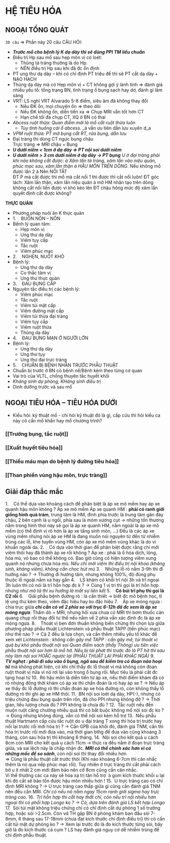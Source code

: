 # HỆ TIÊU HÓA
## NGOẠI TỔNG QUÁT
`30 câu` => Phần này 20 câu
CÂU HỎI:
- **_Trước mổ cho bệnh lý K dạ dày thì sẽ dùng PPI TM liều chuẩn_**
- Điều trị Hp sau mổ sau hẹp môn vị có loét:
	- Thủng tá tráng thường là do Hp.
	- NÊN điều trị Hp sau khi đã đc ổn định
- PT ung thư dạ dày – khi có chỉ định PT triệu để thì sẽ PT cắt dạ dày + NẠO HẠCH
- Thủng dạ dày mà có Hẹp môn vị + CT không gợi ý lành tính => đánh giá nhiều yếu tố: tổng trạng BN, tình trạng ổ bụng sạch hay dơ, đánh gí lâm sàng
- VRT: LS nghĩ VRT Alvarado 5-8 điểm, siêu âm đã không thay đổi
	- Nếu ĐK ổn, mọi chuyện ổn => theo dõi
	- Nếu ĐK không ổn, diễn tiến xa => Chụp MRI vẫn tốt hơn CT
	- Hạn chế tối đa chụp CT, XQ ở BN có thai
- _Abcess ruột thừa: Quan điểm mới là mổ cắt ruột thừa luôn_
	- _Tùy tình huống cái ổ abcess._ _à vẫn ưu tiên dẫn lưu xuyên d_a
- _VPM ruột thừa: PT mở bụng cắt RT, rửa bụng, dẫn lưu_
- Đại tràng thì dùng CT ngực bụng chậu  
	Trực tràng => MRI chậu + Bụng
- **_U dưới niêm < 1cm ở dạ dày => PT nội soi dưới niêm_**
- **_U dưới niêm > 3 cm dưới niêm ở dạ dày -> PT bụng_**
_U ở đại tràng phải khi nào không cắt được:_ _à Xâm lấn tá tràng, xâm lấn vào niệu quản, phúc mạc sau, xâm lấn thận_ _à HẬU MÔN TRÊN DÒNG_. Nếu không mổ được lần 2 à Nên NỐI TẮT  
ĐT P mà cắt được thì mổ mà cắt nối 1 thì được thì cắt nối luôn!
ĐT góc lách: Xâm lấn thận, xâm lấn niệu quản à mở HM nhân tạo trên dòng  
không cắt nối liền được vì khó kéo lên
ĐT chậu hông mức độ xâm lấn quyết định cắt được không?

**THỰC QUẢN**
- Phương pháp nuôi ăn K thực quản
- 1.    BUỒN NÔN – NÔN
- Bệnh lý quan tâm:
	- Hẹp môn vị
	- Ung thư dạ dày
	- Viêm tụy cấp
	- Tắc ruột
	- Viêm phúc mạc
- 2.    NGHẸN, NUỐT KHÓ
- Bệnh lý:
	- Ung thư dạ dày
	- Co thắc tâm vị
	- Ung thư thực quản
- 3.    ĐAU BỤNG CẤP
- Nguyên tắc điều trị các bệnh lý:
	- Viêm phúc mạc
	- Tắc ruột
	- Viêm túi mật cấp
	- Viêm đường mật cấp
	- Viêm túi thừa đại tràng
	- Viêm tụy cấp
	- Viêm ruột thừa
	- Thủng dạ dày
- 4.    ĐAU BỤNG MẠN Ở NGƯỜI LỚN
- Bệnh lý:
	- Ung thư dạ dày
	- Ung thư tụy
	- Ung thư đại trực tràng
- 5.    CHUẨN BỊ BỆNH NHÂN TRƯỚC PHẪU THUẬT
- Chuẩn bị trước ở BN có bệnh nề/Bệnh kèm theo từng cơ quan
- Vai trò của VLTL, chống thuyên tắc huyết khối
- _Kháng sinh dự phòng, KHáng sinh điều trị_
- Dinh dưỡng trước và sau mổ
## NGOẠI TIÊU HÓA – TIÊU HÓA DƯỚI
- Kiểu hỏi: kỹ thuật mổ - chỉ hỏi kỹ thuật đó là gì, cấp cứu thì hỏi kiểu ca này có cần mổ khẩn hay mổ chương trình?
### [[Trướng bụng, tắc ruột]]
### [[Xuất huyết tiêu hóa]]
### [[Thiếu máu mạn do bệnh lý đường tiêu hóa]]
### [[Than phiền vùng hậu môn, trực tràng]]


## Giải đáp thắc mắc
1.    Có thể dựa vào khoảng cách để phân biệt là áp xe mô mềm hay áp xe quanh hậu môn không ?
	Áp xe mô mềm
	Áp xe quanh HM : **phải có ranh giới giống hình quả trám**, trung tâm là HM, đỉnh phía trước là trung tâm gân đáy chậu, 2 bên cạnh là ụ ngồi, phía sau là mỏm xương cụt -> những tổn thương nằm trong hình thoi này sẽ gọi là áp xe quanh HM, nằm ngoài là áp xe mô mềm (có thể định vị rõ hơn là áp xe tầng sinh môn, …)
Đều là các áp xe vùng mềm nhưng nói áp xe HM là đang muốn nói nguyên từ đến từ nhiễm trùng các lỗ, khe tuyến vùng HM, còn áp xe mô mềm vùng khác là do vi khuẩn ngoài da.
2.    Có dựa vào thời gian để phân biệt được rằng chỉ mới viêm thôi hay đã thành áp xe rồi không ?
	Áp xe : phải là ổ hóa dịch, lỏng, hóa mủ, vỏ bao có thể không có. Bao giờ cũng có hiện tượng viêm xung quanh nó nhưng chưa hóa mủ.
	_Nếu chỉ mới viêm thì điều trị nội khoa (kháng sinh, kháng viêm), không cần chọc hút mủ_
3.    Những lỗ rò nằm 3-9h thì đi hướng nào ? -> Thường đi hướng tâm, nhưng không 100%, độ đúng phụ thuộc lỗ ngoài nằm xa hay gần
4.    LS khám có khối trĩ nội 3h và trĩ ngoại 3h luôn thì có nói là trĩ hỗn hợp đc k ? -> Cùng 1 vị trí thì gọi là trĩ hỗn hợp nhưng _như mô tả thì xu hướng là mất sự liên kết_
5.    **Có búi trĩ phụ thì gọi là C2 rồi**
6.    Giải phẫu bệnh đường rò : là cần thiết -> biết đc mô bệnh học, tỉ lệ ung thư kèm theo, viêm đặc hiệu hay ko đặc hiệu
7.    Áp xe móng ngựa : chia trục giữa **_chỉ cần có về 2 phía so với trục 6-12h đã đc xem là áp xe móng ngựa_**. Thăm dò = MRI, nhưng hồi xưa chưa có MRI thì bơm thuốc cản quang chụp rồi thay đổi tư thế nếu nằm về 2 phía vẫn xác định đc là áp xe móng ngựa.
8.    Thoát vị bẹn đơn thuần không biến chứng thì chọn lựa giữa phương pháp phẫu thuật Lichtenstein và phẫu thuật TAPP (tiền phúc mạc) như thế nào ? -> Cả 2 đều là lựa chọn, và cần thêm nhiều yếu tố khác để xem xét
	_Lichtenstein : không cần gây mê_
	_TAPP : cần gây mê, túi thoát vị quá bự khó phẫu thuật nội soi_
	_Quan điểm sách (thầy Thông) ưu tiên việc phẫu thuật nội soi hơn là mổ hở._
	_Nếu bị tái phát thì trước đó là PT hở thì sau này làm nội soi HOẶC ngược lại (PHẪU THUẬT LẠI PHẢI KHÁC NGÃ)_
9.    **_TV nghẹt : phải đi sâu vào ổ bụng, ngã sau để kiểm tra có đoạn nào hoại tử_** mà không phát hiện, có khi chỉ thấy đc lỗ thoát vị mà không còn đoạn ruột thoát vị nữa vì nó rơi lại vào trong ổ bụng rồi. Mục tiêu là phải cắt đc tạng hoại tử
10.  Rò hậu môn là diễn tiến từ áp xe, nếu thời điểm khám đã có rò nhưng đồng thời khám có áp xe thì chẩn đoán là rò hay áp xe ? -> Nếu áp xe thấy đc lỗ đường rõ thì chẩn đoán áp xe hóa đường rò, còn không thấy lỗ đường rò thì ghi áp xe HM thôi.
11.  BN nội soi loét dạ dày, HP(-), nhưng có triệu chứng đau bụng quặn trên rốn, đã cho PPI nhưng không đỡ ? -> Thời gian, liều lượng chưa đủ ? PPI không là chưa đủ ?
12.  Tắc ruột nếu đến muộn ruột căng chướng nhiều quá thì có bắt buộc không mổ nội soi đc ko ? -> Đúng nhưng không đúng, vẫn có thể nội soi kèm hỗ trợ
13.  Nếu phẫu thuật Hartmann cấp cứu tắc ruột do u đại tràng T xong thì hóa trị trước hay nối lại trước rồi mới hóa trị ? -> Cần GPB của khối đó, đánh giá TNM, cần thì hóa trị trước rồi mới đưa vào, mà thời gian bthg để đưa vào cũng khoảng 3 tháng, còn sau hóa trị thì khoảng 6 tháng.
14.  Nội soi cho kết quả u cách 8cm còn MRI cho kết quả u cách 11cm -> thực ra đều nằm ở đoạn trực tràng giữa, và sai lệch này là chấp nhận đc. **_MRI có thể chính xác hơn vì có những mốc để so sánh_**, còn nội soi thì thay đổi nhiều hơn  
=> Cùng là phẫu thuật cắt trước thôi (Khi nào khoảng 6-7cm thì cân nhắc thêm là nó qua nếp phúc mạc rồi). Tuy nhiên ở trực tràng thì cắt phải cách bờ u ít nhất 2 cm mới đảm bảo nên cỡ 8cm cũng cần cân nhắc.  
Vì thế thường các ca này sẽ hóa xạ trị tân hỗ trợ  à gom kích thước khối u lại khi đó cắt sẽ bảo tồn được hậu môn nhiều hơn !
15.  U trực tràng cao có chỉ định MRI không ? -> U trực tràng cao thấp giữa gì cũng cần đánh giá TNM nên đều cần MRI. _Chỉ có nếu nó nằm ngay 15cm ranh giới sigma hay trực tràng cao_.
16.  _Trĩ hỗn hợp thì cắt hay thắt chỉ, còn nếu trĩ nội nhiều hơn ngoại thì có phối hợp Longo ko ? -> Có, dựa trên đánh giá LS kết hợp Longo_
17.  Sỏi túi mật không triệu chứng chỉ có chỉ định cắt dự phòng 1 số trường hợp, hoặc sỏi >2.5cm. Còn vd TH gặp BN ở phòng khám ban đầu sỏi 7-8mm, 6 tháng sau 17-18mm (chưa đạt kích thước chỉ định điều trị) thì có cần cắt túi mật dự phòng ko ? -> Xem lại trước đó là đo kích thước từng sỏi, bây giờ là đo kích thước cả cụm ? LS hay đánh giá nguy cơ dễ nhiễm trùng để chỉ định phẫu thuật.